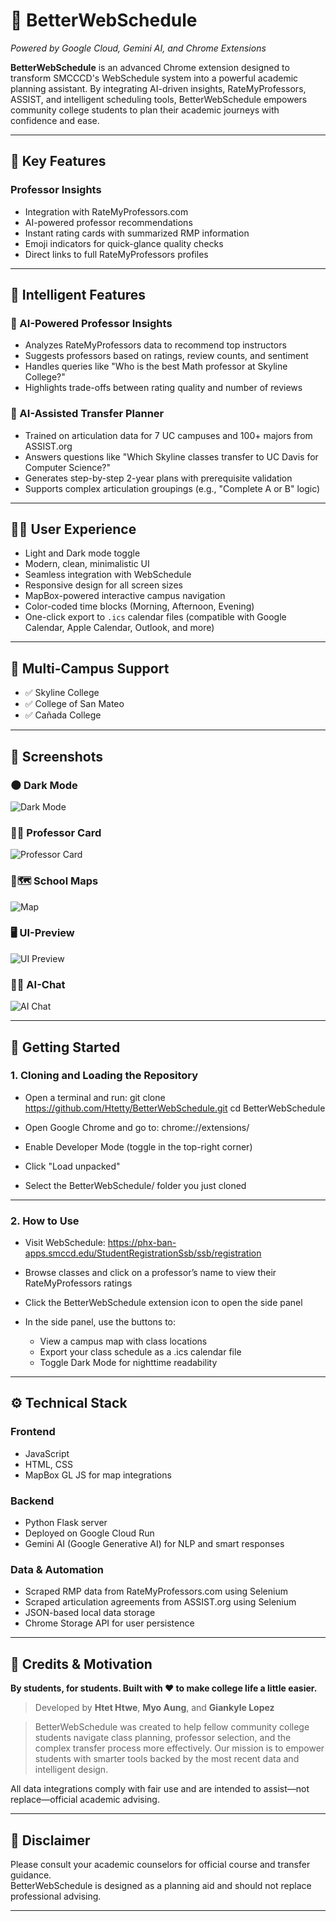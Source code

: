 # 📅 BetterWebSchedule

_Powered by Google Cloud, Gemini AI, and Chrome Extensions_

**BetterWebSchedule** is an advanced Chrome extension designed to transform SMCCCD's WebSchedule system into a powerful academic planning assistant. By integrating AI-driven insights, RateMyProfessors, ASSIST, and intelligent scheduling tools, BetterWebSchedule empowers community college students to plan their academic journeys with confidence and ease.

---

## 🌟 Key Features

### Professor Insights

- Integration with RateMyProfessors.com
- AI-powered professor recommendations
- Instant rating cards with summarized RMP information
- Emoji indicators for quick-glance quality checks
- Direct links to full RateMyProfessors profiles

---

## 🚀 Intelligent Features

### 🤖 AI-Powered Professor Insights

- Analyzes RateMyProfessors data to recommend top instructors
- Suggests professors based on ratings, review counts, and sentiment
- Handles queries like "Who is the best Math professor at Skyline College?"
- Highlights trade-offs between rating quality and number of reviews

### 🧠 AI-Assisted Transfer Planner

- Trained on articulation data for 7 UC campuses and 100+ majors from ASSIST.org
- Answers questions like "Which Skyline classes transfer to UC Davis for Computer Science?"
- Generates step-by-step 2-year plans with prerequisite validation
- Supports complex articulation groupings (e.g., "Complete A or B" logic)

---

## 🧑‍💻 User Experience

- Light and Dark mode toggle
- Modern, clean, minimalistic UI
- Seamless integration with WebSchedule
- Responsive design for all screen sizes
- MapBox-powered interactive campus navigation
- Color-coded time blocks (Morning, Afternoon, Evening)
- One-click export to `.ics` calendar files (compatible with Google Calendar, Apple Calendar, Outlook, and more)

---

## 🏫 Multi-Campus Support

- ✅ Skyline College
- ✅ College of San Mateo
- ✅ Cañada College

---

## 📸 Screenshots

### 🌑 Dark Mode

![Dark Mode](screenshots/dark_mode.png)

### 🧑‍🏫 Professor Card

![Professor Card](screenshots/professorcard.png)

### 🏫🗺️ School Maps

![Map](screenshots/map.png)

### 🖥️ UI-Preview

![UI Preview](screenshots/ui_preview.png)

### 🤖💬 AI-Chat

![AI Chat](screenshots/ai_preview.png)

---

## 🚀 Getting Started

### 1. Cloning and Loading the Repository

- Open a terminal and run:
  git clone https://github.com/Htetty/BetterWebSchedule.git
  cd BetterWebSchedule

- Open Google Chrome and go to:
  chrome://extensions/

- Enable Developer Mode (toggle in the top-right corner)

- Click "Load unpacked"

- Select the BetterWebSchedule/ folder you just cloned

---

### 2. How to Use

- Visit WebSchedule: https://phx-ban-apps.smccd.edu/StudentRegistrationSsb/ssb/registration

- Browse classes and click on a professor’s name to view their RateMyProfessors ratings

- Click the BetterWebSchedule extension icon to open the side panel

- In the side panel, use the buttons to:
  - View a campus map with class locations
  - Export your class schedule as a .ics calendar file
  - Toggle Dark Mode for nighttime readability

---

## ⚙️ Technical Stack

### Frontend

- JavaScript
- HTML, CSS
- MapBox GL JS for map integrations

### Backend

- Python Flask server
- Deployed on Google Cloud Run
- Gemini AI (Google Generative AI) for NLP and smart responses

### Data & Automation

- Scraped RMP data from RateMyProfessors.com using Selenium
- Scraped articulation agreements from ASSIST.org using Selenium
- JSON-based local data storage
- Chrome Storage API for user persistence

---

## 🤝 Credits & Motivation

**By students, for students. Built with ❤️ to make college life a little easier.**

> Developed by **Htet Htwe**, **Myo Aung**, and **Giankyle Lopez**

> BetterWebSchedule was created to help fellow community college students navigate class planning, professor selection, and the complex transfer process more effectively. Our mission is to empower students with smarter tools backed by the most recent data and intelligent design.

All data integrations comply with fair use and are intended to assist—not replace—official academic advising.

---

## 📝 Disclaimer

Please consult your academic counselors for official course and transfer guidance.  
BetterWebSchedule is designed as a planning aid and should not replace professional advising.

---
